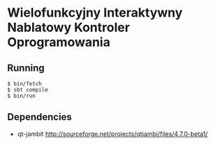# Wielofunkcyjny Interaktywny Nablatowy Kontroler Oprogramowania

## Running

    $ bin/fetch
    $ sbt compile
    $ bin/run


## Dependencies

* qt-jambit http://sourceforge.net/projects/qtjambi/files/4.7.0-beta1/
